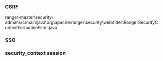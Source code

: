 ### CSRF

ranger-master\security-admin\src\main\java\org\apache\ranger\security\web\filter\RangerSecurityContextFormationFilter.java

### SSO


### security_context  session
